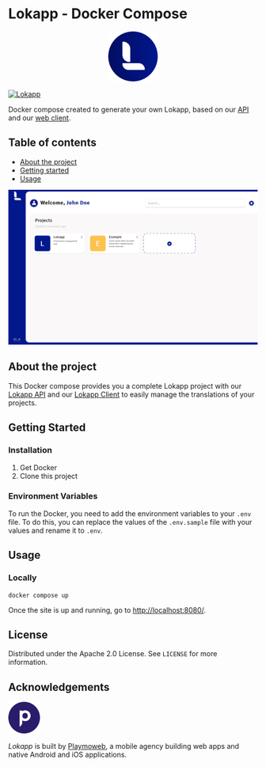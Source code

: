 # Lokapp - Docker Compose

<p align="center">
   <a href="https://www.lokapp.io/">
     <img width="20%" src="https://raw.githubusercontent.com/lokappio/.github/main/profile/lokapp-logo-circle.png" alt="Lokapp logo" />
   </a>
</p>

[![Lokapp](https://img.shields.io/badge/Lokapp-https://lokapp.io-02188C.svg)](https://lokapp.io)

Docker compose created to generate your own Lokapp, based on our [API](https://github.com/lokappio/lokapp-api) and our [web client](https://github.com/lokappio/lokapp-client).

## Table of contents

* [About the project](#about-the-project)
* [Getting started](#getting-started)
* [Usage](#usage)

![Lokapp Screenshot](./documentation/lokapp-cover.png)

## About the project

This Docker compose provides you a complete Lokapp project with our <a href="https://github.com/lokappio/lokapp-api">Lokapp API</a> and our <a href="https://github.com/lokappio/lokapp-client">Lokapp Client</a> to easily manage the translations of your projects.

## Getting Started

### Installation

1. Get Docker
2. Clone this project

### Environment Variables

To run the Docker, you need to add the environment variables to your `.env` file.
To do this, you can replace the values of the `.env.sample` file with your values and rename it to `.env`.


## Usage

### Locally

```
docker compose up
```
Once the site is up and running, go to [http://localhost:8080/](http://localhost:8080/).

## License

Distributed under the Apache 2.0 License. See `LICENSE` for more information.


## Acknowledgements

<a href="https://playmoweb.com/">
  <img src="documentation/playmoweb-logo.png" alt="Playmoweb-Logo" width="64">
</a>

*Lokapp* is built by [Playmoweb](https://playmoweb.com), a mobile agency building web apps and native Android and iOS applications.
